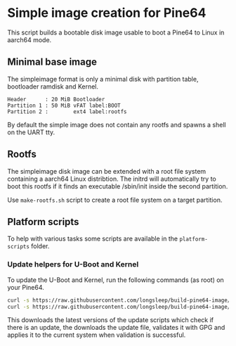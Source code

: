 # Simple image creation for Pine64

This script builds a bootable disk image usable to boot a Pine64 to Linux in
aarch64 mode.

## Minimal base image

The simpleimage format is only a minimal disk with partition table, bootloader
ramdisk and Kernel.

```
Header      : 20 MiB Bootloader
Partition 1 : 50 MiB vFAT label:BOOT
Partition 2 :        ext4 label:rootfs
```

By default the simple image does not contain any rootfs and spawns a shell on
the UART tty.

## Rootfs

The simpleimage disk image can be extended with a root file system containing
a aarch64 Linux distribtion. The initrd will automatically try to boot this
rootfs if it finds an executable /sbin/init inside the second partition.

Use `make-rootfs.sh` script to create a root file system on a target partition.

## Platform scripts

To help with various tasks some scripts are available in the `platform-scripts`
folder.

### Update helpers for U-Boot and Kernel

To update the U-Boot and Kernel, run the following commands (as root) on your
Pine64.

```bash
curl -s https://raw.githubusercontent.com/longsleep/build-pine64-image/master/simpleimage/platform-scripts/pine64_update_uboot.sh | sudo bash
curl -s https://raw.githubusercontent.com/longsleep/build-pine64-image/master/simpleimage/platform-scripts/pine64_update_kernel.sh | sudo bash
```

This downloads the latest versions of the update scripts which check if there
is an update, the downloads the update file, validates it with GPG and applies
it to the current system when validation is successful.
